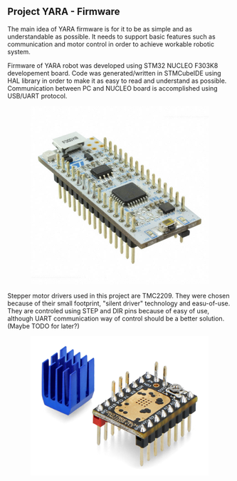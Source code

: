 ## Project YARA - Firmware

The main idea of YARA firmware is for it to be as simple and as understandable as possible. It needs to support basic features such as communication and motor control in order to achieve workable robotic system.

Firmware of YARA robot was developed using STM32 NUCLEO F303K8 developement board. Code was generated/written in STMCubeIDE using HAL library in order to make it as easy to read and understand as possible. 
Communication between PC and NUCLEO board is accomplished using USB/UART protocol. 

<p align="center">
  <img src="https://github.com/aSrki/YARA-Firmware/blob/main/images/NUCLEO-F303K8.jpg" width="400"/>
</p>

Stepper motor drivers used in this project are TMC2209. They were chosen because of their small footprint, "silent driver" technology and easu-of-use. 
They are controled using STEP and DIR pins because of easy of use, although UART communication way of control should be a better solution. (Maybe TODO for later?)

<p align="center">
  <img src="https://github.com/aSrki/YARA-Firmware/blob/main/images/TMC2209.jpg" width="400"/>
</p>
